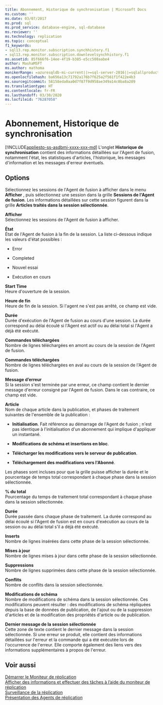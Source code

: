 ```yaml
---
title: Abonnement, Historique de synchronisation | Microsoft Docs
ms.custom: ''
ms.date: 03/07/2017
ms.prod: sql
ms.prod_service: database-engine, sql-database
ms.reviewer: ''
ms.technology: replication
ms.topic: conceptual
f1_keywords:
- sql13.rep.monitor.subscription.synchhistory.f1
- sql13.rep.monitor.subscription.downlevelsynchhistory.f1
ms.assetid: 85f666f6-14ee-4f19-b385-e5cc508aabe4
author: MashaMSFT
ms.author: mathoma
monikerRange: =azuresqldb-mi-current||>=sql-server-2016||=sqlallproducts-allversions
ms.openlocfilehash: ba656a13c71792a176b7f625a2f561f1f422e4b3
ms.sourcegitcommit: 58158eda0aa0d7f87f9d958ae349a14c0ba8a209
ms.translationtype: HT
ms.contentlocale: fr-FR
ms.lasthandoff: 03/30/2020
ms.locfileid: "76287058"
---
```

# <a name="subscription-synchronization-history"></a>Abonnement, Historique de synchronisation
[!INCLUDE[appliesto-ss-asdbmi-xxxx-xxx-md](../../includes/appliesto-ss-asdbmi-xxxx-xxx-md.md)]
  L'onglet **Historique de synchronisation** contient des informations détaillées sur l'Agent de fusion, notamment l'état, les statistiques d'articles, l'historique, les messages d'information et les messages d'erreur éventuels.  
  
## <a name="options"></a>Options  
 Sélectionnez les sessions de l'Agent de fusion à afficher dans le menu **Afficher** , puis sélectionnez une session dans la grille **Sessions de l'Agent de fusion**. Les informations détaillées sur cette session figurent dans la grille **Articles traités dans la session sélectionnée**.  
  
 **Afficher**  
 Sélectionnez les sessions de l'Agent de fusion à afficher.  
  
 **État**  
 État de l'Agent de fusion à la fin de la session. La liste ci-dessous indique les valeurs d'état possibles :  
  
-   Error  
  
-   Completed  
  
-   Nouvel essai  
  
-   Exécution en cours  
  
 **Start Time**  
 Heure d'ouverture de la session.  
  
 **Heure de fin**  
 Heure de fin de la session. Si l'agent ne s'est pas arrêté, ce champ est vide.  
  
 **Durée**  
 Durée d'exécution de l'Agent de fusion au cours d'une session. La durée correspond au délai écoulé si l'Agent est actif ou au délai total si l'Agent a déjà été exécuté.  
  
 **Commandes téléchargées**  
 Nombre de lignes téléchargées en amont au cours de la session de l'Agent de fusion.  
  
 **Commandes téléchargées**  
 Nombre de lignes téléchargées en aval au cours de la session de l'Agent de fusion.  
  
 **Message d’erreur**  
 Si la session s'est terminée par une erreur, ce champ contient le dernier message d'erreur consigné par l'Agent de fusion. Dans le cas contraire, ce champ est vide.  
  
 **Article**  
 Nom de chaque article dans la publication, et phases de traitement suivantes de l'ensemble de la publication :  
  
-   **Initialisation**. Fait référence au démarrage de l'Agent de fusion ; n'est pas identique à l'initialisation d'un abonnement qui implique d'appliquer un instantané.  
  
-   **Modifications de schéma et insertions en bloc**.  
  
-   **Télécharger les modifications vers le serveur de publication**.  
  
-   **Téléchargement des modifications vers l'Abonné**.  
  
 Les phases sont incluses pour que la grille puisse afficher la durée et le pourcentage de temps total correspondant à chaque phase dans la session sélectionnée.  
  
 **% du total**  
 Pourcentage du temps de traitement total correspondant à chaque phase dans la session sélectionnée.  
  
 **Durée**  
 Durée passée dans chaque phase de traitement. La durée correspond au délai écoulé si l'Agent de fusion est en cours d'exécution au cours de la session ou au délai total s'il a déjà été exécuté.  
  
 **Inserts**  
 Nombre de lignes insérées dans cette phase de la session sélectionnée.  
  
 **Mises à jour**  
 Nombre de lignes mises à jour dans cette phase de la session sélectionnée.  
  
 **Suppressions**  
 Nombre de lignes supprimées dans cette phase de la session sélectionnée.  
  
 **Conflits**  
 Nombre de conflits dans la session sélectionnée.  
  
 **Modifications de schéma**  
 Nombre de modifications de schéma dans la session sélectionnée. Ces modifications peuvent résulter : des modifications de schéma répliquées depuis la base de données de publication, de l'ajout ou de la suppression d'articles et de la modification des propriétés d'article ou de publication.  
  
 **Dernier message de la session sélectionnée**  
 Cette zone de texte contient le dernier message dans la session sélectionnée. Si une erreur se produit, elle contient des informations détaillées sur l'erreur et la commande qui a été exécutée lors de l'occurrence de l'erreur. Elle comporte également des liens vers des informations supplémentaires à propos de l'erreur.  
  
## <a name="see-also"></a>Voir aussi  
 [Démarrer le Moniteur de réplication](../../relational-databases/replication/monitor/start-the-replication-monitor.md)   
 [Afficher des informations et effectuer des tâches à l’aide du moniteur de réplication](../../relational-databases/replication/monitor/view-information-and-perform-tasks-replication-monitor.md)   
 [Surveillance de la réplication](../../relational-databases/replication/monitor/monitoring-replication.md)   
 [Présentation des Agents de réplication](../../relational-databases/replication/agents/replication-agents-overview.md)  
  
  
